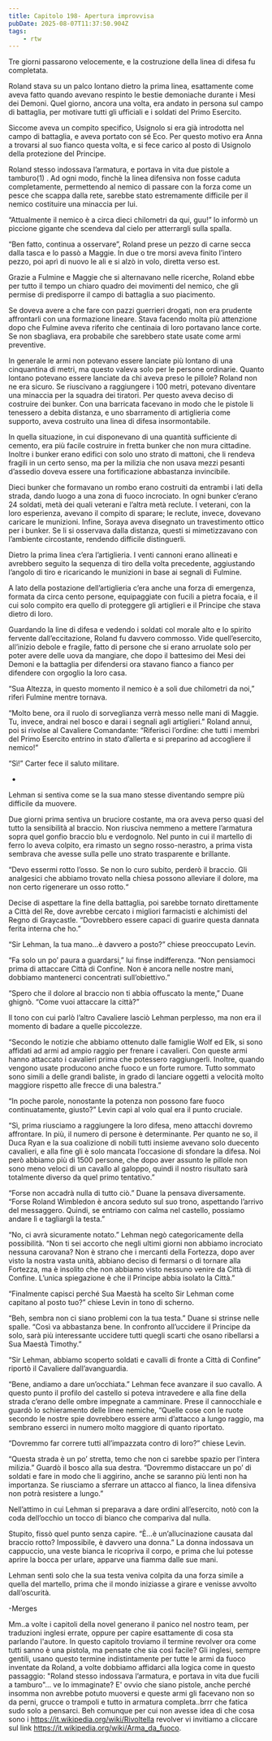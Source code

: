 ```yaml
---
title: Capitolo 198- Apertura improvvisa
pubDate: 2025-08-07T11:37:50.904Z
tags:
    - rtw
---
```



Tre giorni passarono velocemente, e la costruzione della linea di difesa fu completata.


Roland stava su un palco lontano dietro la prima linea, esattamente come aveva fatto quando avevano respinto le bestie demoniache durante i Mesi dei Demoni. Quel giorno, ancora una volta, era andato in persona sul campo di battaglia, per motivare tutti gli ufficiali e i soldati del Primo Esercito.


Siccome aveva un compito specifico, Usignolo si era già introdotta nel campo di battaglia, e aveva portato con sé Eco. Per questo motivo era Anna a trovarsi al suo fianco questa volta, e si fece carico al posto di Usignolo della protezione del Principe.


Roland stesso indossava l’armatura, e portava in vita due pistole a tamburo(1) . Ad ogni modo, finchè la linea difensiva non fosse caduta completamente, permettendo al nemico di passare con la forza come un pesce che scappa dalla rete, sarebbe stato estremamente difficile per il nemico costituire una minaccia per lui.


“Attualmente il nemico è a circa dieci chilometri da qui, guu!” lo informò un piccione gigante che scendeva dal cielo per atterrargli sulla spalla.


“Ben fatto, continua a osservare”, Roland prese un pezzo di carne secca dalla tasca e lo passò a Maggie. In due o tre morsi aveva finito l’intero pezzo, poi aprì di nuovo le ali e si alzò in volo, diretta verso est.


Grazie a Fulmine e Maggie che si alternavano nelle ricerche, Roland ebbe per tutto il tempo un chiaro quadro dei movimenti del nemico, che gli permise di predisporre il campo di battaglia a suo piacimento.


Se doveva avere a che fare con pazzi guerrieri drogati, non era prudente affrontarli con una formazione lineare. Stava facendo molta più attenzione dopo che Fulmine aveva riferito che centinaia di loro portavano lance corte. Se non sbagliava, era probabile che sarebbero state usate  come armi preventive.


In generale le armi non potevano essere lanciate più lontano di una cinquantina di metri, ma questo valeva solo per le persone ordinarie. Quanto lontano potevano essere lanciate da chi aveva preso le pillole? Roland non ne era sicuro. Se riuscivano a raggiungere i 100 metri, potevano diventare una minaccia per la squadra dei tiratori. Per questo aveva deciso di costruire dei bunker. Con una barricata facevano in modo che le pistole li tenessero a debita distanza, e uno sbarramento di artiglieria come supporto, aveva costruito una linea di difesa insormontabile.


In quella situazione, in cui disponevano di una quantità sufficiente di cemento, era più facile costruire in fretta bunker che non  mura cittadine. Inoltre i bunker erano edifici con solo uno strato di mattoni, che li rendeva fragili in un certo senso, ma per la milizia che non usava mezzi pesanti d’assedio doveva essere una fortificazione abbastanza invincibile.


Dieci bunker che formavano un rombo erano costruiti da entrambi i lati della strada, dando luogo a una zona di fuoco incrociato. In ogni bunker c’erano 24 soldati, metà dei quali veterani e l’altra metà reclute. I veterani, con la loro esperienza, avevano il compito di sparare; le reclute, invece, dovevano caricare le munizioni. Infine, Soraya aveva disegnato un travestimento ottico per i bunker. Se li si osservava dalla distanza, questi si mimetizzavano con l’ambiente circostante, rendendo difficile distinguerli.


Dietro la prima linea c’era l’artiglieria. I venti cannoni erano allineati e avrebbero seguito la sequenza di tiro della volta precedente, aggiustando l’angolo di tiro e ricaricando le munizioni in base ai segnali di Fulmine.


A lato della postazione dell’artiglieria c’era anche una forza di emergenza, formata da circa cento persone, equipaggiate con fucili a pietra focaia, e il cui solo compito era quello di proteggere gli artiglieri e il Principe che stava dietro di loro.


Guardando la line di difesa e vedendo i soldati col morale alto e lo spirito fervente dall’eccitazione, Roland fu davvero commosso. Vide quell’esercito, all’inizio debole e fragile, fatto di persone che si erano arruolate solo per poter avere delle uova da mangiare, che dopo il battesimo dei Mesi dei Demoni e la battaglia per difendersi ora stavano fianco a fianco per difendere con orgoglio la loro casa.


“Sua Altezza, in questo momento il nemico è a soli due chilometri da noi,” riferì Fulmine mentre tornava.


“Molto bene, ora il ruolo di sorveglianza verrà messo nelle mani di Maggie. Tu, invece, andrai nel bosco e darai i segnali agli artiglieri.” Roland annuì, poi si rivolse al Cavaliere Comandante: “Riferisci l’ordine: che tutti i membri del Primo Esercito entrino in stato d’allerta e si preparino ad accogliere il nemico!”


“Sì!” Carter fece il saluto militare.


*


Lehman si sentiva come se la sua mano stesse diventando sempre più difficile da muovere.


Due giorni prima sentiva un bruciore costante, ma ora aveva perso quasi del tutto la sensibilità al braccio. Non riusciva nemmeno a mettere l’armatura sopra quel gonfio braccio blu e verdognolo. Nel punto in cui il martello di ferro lo aveva colpito, era rimasto un segno rosso-nerastro, a prima vista sembrava che avesse sulla pelle uno strato trasparente e brillante.


“Devo essermi rotto l’osso. Se non lo curo subito, perderò il braccio. Gli analgesici che abbiamo trovato nella chiesa possono alleviare il dolore, ma non certo rigenerare un osso rotto.“ 


Decise di aspettare la fine della battaglia, poi sarebbe tornato direttamente a Città del Re, dove avrebbe cercato i migliori farmacisti e alchimisti del Regno di Graycastle. “Dovrebbero essere capaci di guarire questa dannata ferita interna che ho.”


“Sir Lehman, la tua mano…è davvero a posto?” chiese preoccupato Levin.


“Fa solo un po’ paura a guardarsi,” lui finse indifferenza. “Non pensiamoci prima di attaccare Città di Confine. Non è ancora nelle nostre mani, dobbiamo mantenerci concentrati sull’obiettivo.”


“Spero che il dolore al braccio non ti abbia offuscato la mente,” Duane ghignò. “Come vuoi attaccare la città?”


Il tono con cui parlò l’altro Cavaliere lasciò Lehman perplesso, ma non era il momento di badare a quelle piccolezze.


“Secondo le notizie che abbiamo ottenuto dalle famiglie Wolf ed Elk, si sono affidati ad armi ad ampio raggio per frenare i cavalieri. Con queste armi hanno attaccato i cavalieri prima che potessero raggiungerli. Inoltre, quando vengono usate producono anche fuoco e un forte rumore. Tutto sommato sono simili a delle grandi baliste, in grado di lanciare oggetti a velocità molto maggiore rispetto alle frecce di una balestra.”


“In poche parole, nonostante la potenza non possono fare fuoco continuatamente, giusto?” Levin capì al volo qual era il punto cruciale.


“Sì, prima riusciamo a raggiungere la loro difesa, meno attacchi dovremo affrontare. In più, il numero di persone è determinante. Per quanto ne so, il Duca Ryan e la sua coalizione di nobili tutti insieme avevano solo duecento cavalieri, e alla fine gli è solo mancata l’occasione di sfondare la difesa. Noi però abbiamo più di 1500 persone, che dopo aver assunto le pillole non sono meno veloci di un cavallo al galoppo, quindi il nostro risultato sarà totalmente diverso da quel primo tentativo.”


“Forse non accadrà nulla di tutto ciò.” Duane la pensava diversamente. “Forse Roland Wimbledon è ancora seduto sul suo trono, aspettando l’arrivo del messaggero. Quindi, se entriamo con calma nel castello, possiamo andare lì e tagliargli la testa.”


“No, ci avrà sicuramente notato.” Lehman negò categoricamente della possibilità. “Non ti sei accorto che negli ultimi giorni non abbiamo incrociato nessuna carovana? Non è strano che i mercanti della Fortezza, dopo aver visto la nostra vasta unità, abbiano deciso di fermarsi o di tornare alla Fortezza, ma è insolito che non abbiamo visto nessuno venire da Città di Confine. L’unica spiegazione è che il Principe abbia isolato la Città.”


“Finalmente capisci perché Sua Maestà ha scelto Sir Lehman come capitano al posto tuo?” chiese Levin in tono di scherno.


“Beh, sembra non ci siano problemi con la tua testa.” Duane si strinse nelle spalle. “Così va abbastanza bene. In confronto all’uccidere il Principe da solo, sarà più interessante uccidere tutti quegli scarti che osano ribellarsi a Sua Maestà Timothy.”


“Sir Lehman, abbiamo scoperto soldati e cavalli di fronte a Città di Confine” riportò il Cavaliere dall’avanguardia.


“Bene, andiamo a dare un’occhiata.” Lehman fece avanzare il suo cavallo. A questo punto il profilo del castello si poteva intravedere e alla fine della strada c’erano delle ombre impegnate a camminare. Prese il cannocchiale e guardò lo schieramento delle linee nemiche, “Quelle cose con le ruote secondo le nostre spie dovrebbero essere armi d’attacco a lungo raggio, ma sembrano esserci in numero molto maggiore di quanto riportato.


“Dovremmo far correre tutti all’impazzata contro di loro?” chiese Levin.


“Questa strada è un po’ stretta, temo che non ci sarebbe spazio per l’intera milizia.” Guardò il bosco alla sua destra. “Dovremmo distaccare un po’ di soldati e fare in modo che li aggirino, anche se saranno più lenti non ha importanza. Se riusciamo a sferrare un attacco al fianco, la linea difensiva non potrà resistere a lungo.”


Nell’attimo in cui Lehman si preparava a dare ordini all’esercito, notò con la coda dell’occhio un tocco di bianco che compariva dal nulla.


Stupito, fissò quel punto senza capire. “È…è un’allucinazione causata dal braccio rotto? Impossibile, è davvero una donna.” La donna indossava un cappuccio, una veste bianca le ricopriva il corpo, e prima che lui potesse aprire la bocca per urlare, apparve una fiamma dalle sue mani.


Lehman sentì solo che la sua testa veniva colpita da una forza simile a quella del martello, prima che il mondo iniziasse a girare e venisse avvolto dall’oscurità.






-Merges




Mm..a volte i capitoli della novel generano il panico nel nostro team, per traduzioni inglesi errate, oppure per capire esattamente di cosa sta parlando l'autore. In questo capitolo troviamo il termine revolver ora come tutti sanno è una pistola, ma pensate che sia così facile?
Gli inglesi, sempre gentili, usano questo termine indistintamente per tutte le armi da fuoco inventate da Roland, a volte dobbiamo affidarci alla logica come in questo passaggio: "Roland stesso indossava l’armatura, e portava in vita due fucili a tamburo"... ve lo immaginate?
E' ovvio che siano pistole, anche perché insomma non avrebbe potuto muoversi e queste armi gli facevano non so da perni, grucce o trampoli e tutto in armatura completa..brrr che fatica sudo solo a pensarci.
Beh comunque per cui non avesse idea di che cosa sono i https://it.wikipedia.org/wiki/Rivoltella revolver vi invitiamo a cliccare sul link https://it.wikipedia.org/wiki/Arma_da_fuoco.                                







